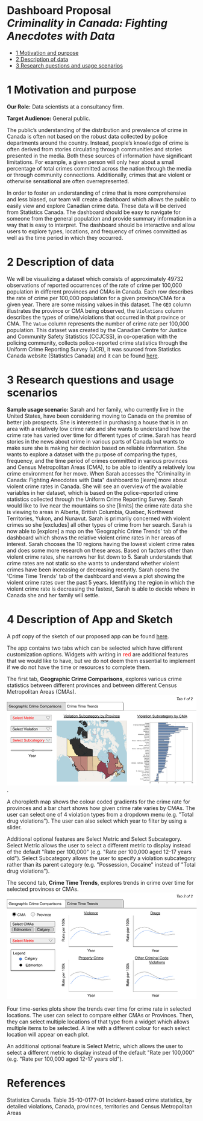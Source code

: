 Dashboard Proposal <br> *Criminality in Canada: Fighting Anecdotes with
Data*
================

  - [1 Motivation and purpose](#motivation-and-purpose)
  - [2 Description of data](#description-of-data)
  - [3 Research questions and usage
    scenarios](#research-questions-and-usage-scenarios)

# 1 Motivation and purpose

**Our Role:** Data scientists at a consultancy firm.

**Target Audience:** General public.

The public’s understanding of the distribution and prevalence of crime
in Canada is often not based on the robust data collected by police
departments around the country. Instead, people’s knowledge of crime is
often derived from stories circulating through communities and stories
presented in the media. Both these sources of information have
significant limitations. For example, a given person will only hear
about a small percentage of total crimes committed across the nation
through the media or through community connections. Additionally, crimes
that are violent or otherwise sensational are often overrepresented.

In order to foster an understanding of crime that is more comprehensive
and less biased, our team will create a dashboard which allows the
public to easily view and explore Canadian crime data. These data will
be derived from Statistics Canada. The dashboard should be easy to
navigate for someone from the general population and provide summary
information in a way that is easy to interpret. The dashboard should be
interactive and allow users to explore types, locations, and frequency
of crimes committed as well as the time period in which they occurred.

# 2 Description of data


We will be visualizing a dataset which consists of approximately 49732 observations of reported occurrences of the rate of crime per 100,000 population in different provinces and CMAs in Canada. Each row describes the rate of crime per 100,000 population for a given province/CMA for a given year. There are some missing values in this dataset. The `GEO` column illustrates the province or CMA being observed, the `Violations` column describes the types of crime/violations that occurred in that province or CMA. The `Value` column represents the number of crime rate per 100,000 population. This dataset was created by the Canadian Centre for Justice and Community Safety Statistics (CCJCSS), in co-operation with the policing community, collects police-reported crime statistics through the Uniform Crime Reporting Survey (UCR), it was sourced from  Statistics Canada website (Statistics Canada) and it can be found [here](https://www150.statcan.gc.ca/t1/tbl1/en/cv.action?pid=3510017701).


# 3 Research questions and usage scenarios

**Sample usage scenario:** 
Sarah and her family, who currently live in the United States, have been considering moving to Canada on the premise of better job prospects. She is interested in purchasing a house that is in an area with a relatively low crime rate and she wants to understand how the crime rate has varied over time for different types of crime. Sarah has heard stories in the news about crime in various parts of Canada but wants to make sure she is making her decision based on reliable information. She wants to explore a dataset with the purpose of comparing the types, frequency, and the time period of crimes committed in various provinces and Census Metropolitan Areas (CMA), to be able to identify a relatively low crime environment for her move. When Sarah accesses the "Criminality in Canada: Fighting Anecdotes with Data" dashboard to \[learn\] more about violent crime rates in Canada. She will see an overview of the available variables in her dataset, which is based on the police-reported crime statistics collected through the Uniform Crime Reporting Survey. Sarah would like to live near the mountains so she \[limits\] the crime rate data she is viewing to areas in Alberta, British Columbia, Quebec, Northwest Territories, Yukon, and Nunavut. Sarah is primarily concerned with violent crimes so she \[excludes\] all other types of crime from her search. Sarah is now able to \[explore\] a map on the 'Geographic Crime Trends' tab of the dashboard which shows the relative violent crime rates in her areas of interest. Sarah chooses the 10 regions having the lowest violent crime rates and does some more research on these areas. Based on factors other than violent crime rates, she narrows her list down to 5. Sarah understands that crime rates are not static so she wants to understand whether violent crimes have been increasing or decreasing recently. Sarah opens the 'Crime Time Trends' tab of the dashboard and views a plot showing the violent crime rates over the past 5 years. Identifying the region in which the violent crime rate is decreasing the fastest, Sarah is able to decide where in Canada she and her family will settle.

# 4 Description of App and Sketch

A pdf copy of the sketch of our proposed app can be found [here](https://github.com/sbabicki/532_Group_22/blob/main/design_mockup.pdf).  

The app contains two tabs which can be selected which have different customization options. Widgets with writing in <span style="color:red">red</span> are additional features that we would like to have, but we do not deem them essential to implement if we do not have the time or resources to complete them. 

The first tab, **Geographic Crime Comparisons**, explores various crime statistics between different provinces and between different Census Metropolitan Areas (CMAs). 
![Tab 1](design_mockup_tab_1.png "Tab 1 - Geographic Crime Comparisons").

A choropleth map shows the colour coded gradients for the crime rate for provinces and a bar chart shows how given crime rate varies by CMAs. The user can select one of 4 violation types from a dropdown menu (e.g. "Total drug violations"). The user can also select which year to filter by using a slider. 

Additional optional features are Select Metric and Select Subcategory. Select Metric allows the user to select a different metric to display instead of the default "Rate per 100,000" (e.g. "Rate per 100,000 aged 12-17 years old"). Select Subcategory allows the user to specify a violation subcategory rather than its parent category (e.g. "Possession, Cocaine" instead of "Total drug violations").

The second tab, **Crime Time Trends**, explores trends in crime over time for selected provinces or CMAs.
![Tab 2](design_mockup_tab_2.png "Tab 2 - Crime Time Trends")

Four time-series plots show the trends over time for crime rate in selected locations. The user can select to compare either CMAs or Provinces. Then, they can select multiple locations of that type from a widget which allows multiple items to be selected. A line with a different colour for each select location will appear on each plot.

An additional optional feature is Select Metric, which allows the user to select a different metric to display instead of the default "Rate per 100,000" (e.g. "Rate per 100,000 aged 12-17 years old").


# References

Statistics Canada. Table 35-10-0177-01  Incident-based crime statistics, by detailed violations, Canada, provinces, territories and Census Metropolitan Areas
